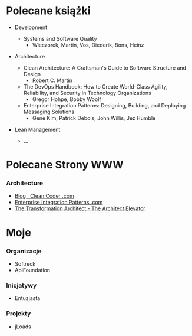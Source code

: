 # Polecane książki

+ Development
  + Systems and Software Quality
    + Wieczorek, Martin, Vos, Diederik, Bons, Heinz

+ Architecture
  + Clean Architecture: A Craftsman's Guide to Software Structure and Design
    + Robert C. Martin
  + The DevOps Handbook: How to Create World-Class Agility, Reliability, and Security in Technology Organizations
    + Gregor Hohpe, Bobby Woolf
  + Enterprise Integration Patterns: Designing, Building, and Deploying Messaging Solutions
    + Gene Kim, Patrick Debois,  John Willis, Jez Humble

+ Lean Management
  + ...

# Polecane Strony WWW

### Architecture
+ [Blog . Clean Coder .com ](https://blog.cleancoder.com/)
+ [Enterprise Integration Patterns .com](https://www.enterpriseintegrationpatterns.com/)
+ [The Transformation Architect - The Architect Elevator](https://architectelevator.com/)


# Moje

### Organizacje
+ Softreck
+ ApiFoundation

### Inicjatywy
+ Entuzjasta

### Projekty
+ jLoads
